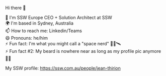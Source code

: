 Hi there 👋

👔 I'm SSW Europe CEO + Solution Architect at SSW  
🌍 I'm based in Sydney, Australia  
📫 How to reach me: Linkedin/Teams  
😄 Pronouns: he/him  
⚡ Fun fact: I'm what you might call a "space nerd" 🚀🌌🛰️  
⚡ Fun fact #2: My beard is nowhere near as long as my profile pic anymore 🧙‍♂️   
  
My SSW profile: https://ssw.com.au/people/jean-thirion
